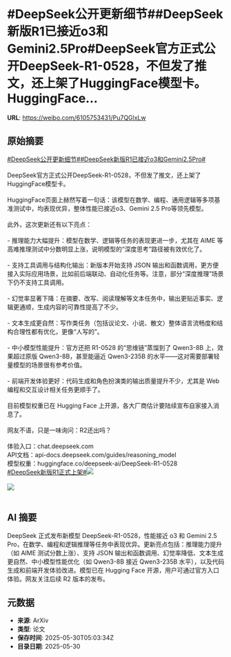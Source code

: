 # #DeepSeek公开更新细节##DeepSeek新版R1已接近o3和Gemini2.5Pro#DeepSeek官方正式公开DeepSeek-R1-0528，不但发了推文，还上架了HuggingFace模型卡。HuggingFace...

**URL**: https://weibo.com/6105753431/Pu7QGlxLw

## 原始摘要

<a href="https://m.weibo.cn/search?containerid=231522type%3D1%26t%3D10%26q%3D%23DeepSeek%E5%85%AC%E5%BC%80%E6%9B%B4%E6%96%B0%E7%BB%86%E8%8A%82%23&amp;extparam=%23DeepSeek%E5%85%AC%E5%BC%80%E6%9B%B4%E6%96%B0%E7%BB%86%E8%8A%82%23" data-hide=""><span class="surl-text">#DeepSeek公开更新细节#</span></a><a href="https://m.weibo.cn/search?containerid=231522type%3D1%26t%3D10%26q%3D%23DeepSeek%E6%96%B0%E7%89%88R1%E5%B7%B2%E6%8E%A5%E8%BF%91o3%E5%92%8CGemini2.5Pro%23&amp;extparam=%23DeepSeek%E6%96%B0%E7%89%88R1%E5%B7%B2%E6%8E%A5%E8%BF%91o3%E5%92%8CGemini2.5Pro%23" data-hide=""><span class="surl-text">#DeepSeek新版R1已接近o3和Gemini2.5Pro#</span></a><br><br>DeepSeek官方正式公开DeepSeek-R1-0528，不但发了推文，还上架了HuggingFace模型卡。<br><br>HuggingFace页面上赫然写着一句话：该模型在数学、编程、通用逻辑等多项基准测试中，均表现优异，整体性能已接近o3、Gemini 2.5 Pro等领先模型。<br><br>此外，这次更新还有以下亮点：<br><br>- 推理能力大幅提升：模型在数学、逻辑等任务的表现更进一步，尤其在 AIME 等高难推理测试中分数明显上涨，说明模型的“深度思考”路径被有效优化了。<br><br>- 支持工具调用与结构化输出：新版本开始支持 JSON 输出和函数调用，更方便接入实际应用场景，比如前后端联动、自动化任务等。注意，部分“深度推理”场景下仍不支持工具调用。<br><br>- 幻觉率显著下降：在摘要、改写、阅读理解等文本任务中，输出更贴近事实、逻辑更通顺，生成内容的可靠性提高了不少。<br><br>- 文本生成更自然：写作类任务（包括议论文、小说、散文）整体语言流畅度和结构合理性都有优化，更像“人写的”。<br><br>- 中小模型性能提升：官方还把 R1-0528 的“思维链”蒸馏到了 Qwen3-8B 上，效果超过原版 Qwen3-8B，甚至能逼近 Qwen3-235B 的水平——这对需要部署轻量模型的场景很有参考价值。<br><br>- 前端开发体验更好：代码生成和角色扮演类的输出质量提升不少，尤其是 Web 编程和交互设计相关任务更顺手了。<br><br>目前模型权重已在 Hugging Face 上开源，各大厂商估计要陆续宣布自家接入消息了。<br><br>网友不语，只是一味询问：R2还出吗？<br><br>体验入口：chat.deepseek.com<br>API文档：api-docs.deepseek.com/guides/reasoning_model<br>模型权重：huggingface.co/deepseek-ai/DeepSeek-R1-0528<br><a href="https://m.weibo.cn/search?containerid=231522type%3D1%26t%3D10%26q%3D%23DeepSeek%E6%96%B0%E7%89%88R1%E6%AD%A3%E5%BC%8F%E4%B8%8A%E6%9E%B6%23&amp;extparam=%23DeepSeek%E6%96%B0%E7%89%88R1%E6%AD%A3%E5%BC%8F%E4%B8%8A%E6%9E%B6%23" data-hide=""><span class="surl-text">#DeepSeek新版R1正式上架#</span></a><img style="" src="https://tvax3.sinaimg.cn/large/006Fd7o3ly1i1wu5fk061j30jr0cgjv2.jpg" referrerpolicy="no-referrer"><br><br><img style="" src="https://tvax2.sinaimg.cn/large/006Fd7o3ly1i1wu5abzbxj30os0ltgut.jpg" referrerpolicy="no-referrer"><br><br>

## AI 摘要

DeepSeek 正式发布新模型 DeepSeek-R1-0528，性能接近 o3 和 Gemini 2.5 Pro，在数学、编程和逻辑推理等任务中表现优异。更新亮点包括：推理能力提升（如 AIME 测试分数上涨）、支持 JSON 输出和函数调用、幻觉率降低、文本生成更自然、中小模型性能优化（如 Qwen3-8B 接近 Qwen3-235B 水平），以及代码生成和前端开发体验改进。模型已在 Hugging Face 开源，用户可通过官方入口体验。网友关注后续 R2 版本的发布。

## 元数据

- **来源**: ArXiv
- **类型**: 论文
- **保存时间**: 2025-05-30T05:03:34Z
- **目录日期**: 2025-05-30
